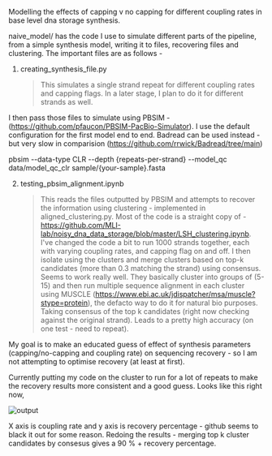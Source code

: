Modelling the effects of capping v no capping for different coupling rates in base level dna storage synthesis.

naive_model/ has the code I use to simulate different parts of the pipeline, from a simple synthesis model, writing it to files, recovering files and clustering. The important files are as follows - 

1. creating_synthesis_file.py
    > This simulates a single strand repeat for different coupling rates and capping flags. In a later stage, I plan to do it for different strands as well. 

I then pass those files to simulate using PBSIM - (https://github.com/pfaucon/PBSIM-PacBio-Simulator). I use the default configuration for the first model end to end. Badread can be used instead - but very slow in comparision (https://github.com/rrwick/Badread/tree/main)

pbsim --data-type CLR --depth {repeats-per-strand} --model_qc data/model_qc_clr sample/{your-sample}.fasta


2. testing_pbsim_alignment.ipynb
    > This reads the files outputted by PBSIM and attempts to recover the information using clustering - implemented in aligned_clustering.py. Most of the code is a straight copy of - https://github.com/MLI-lab/noisy_dna_data_storage/blob/master/LSH_clustering.ipynb.
    > I've changed the code a bit to run 1000 strands together, each with varying coupling rates, and capping flag on and off. I then isolate using the clusters and merge clusters based on top-k candidates (more than 0.3 matching the strand) using consensus. Seems to work really well.
    They basically cluster into groups of (5-15) and then run multiple sequence alignment in each cluster using MUSCLE (https://www.ebi.ac.uk/jdispatcher/msa/muscle?stype=protein), the defacto way to do it for natural bio purposes. Taking consensus of the top k candidates (right now checking against the original strand). Leads to a pretty high accuracy (on one test - need to repeat).


My goal is to make an educated guess of effect of synthesis parameters (capping/no-capping and coupling rate) on sequencing recovery - so I am not attempting to optimise recovery (at least at first).

Currently putting my code on the cluster to run for a lot of repeats to make the recovery results more consistent and a good guess. Looks like this right now, 

![output](https://github.com/user-attachments/assets/f78aa32f-70ea-4bd1-bd3b-5b2b0a33e7b4)

X axis is coupling rate and y axis is recovery percentage - github seems to black it out for some reason. Redoing the results - merging top k cluster candidates by consesus gives a 90 % + recovery percentage.
